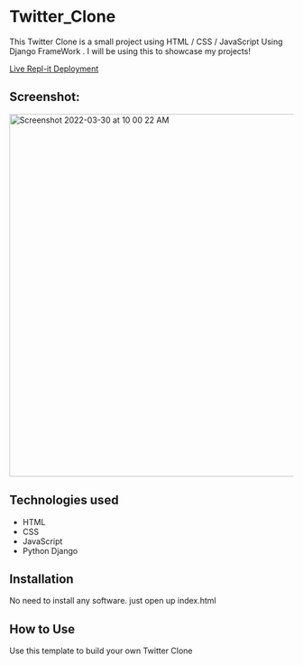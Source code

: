 # Twitter_Clone
This Twitter Clone is a small project using HTML / CSS / JavaScript Using Django FrameWork . I will be using this to showcase my projects!

[Live Repl-it Deployment]()

## Screenshot:
 <img width="643" alt="Screenshot 2022-03-30 at 10 00 22 AM" src="">



## Technologies used

* HTML
* CSS
* JavaScript
* Python Django

## Installation

No need to install any software. just open up index.html

## How to Use

Use this template to build your own Twitter Clone
